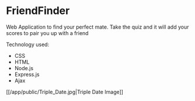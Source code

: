 # FriendFinder

Web Application to find your perfect mate. Take the quiz and it will add your scores to pair
you up with a friend

Technology used:
* CSS
* HTML
* Node.js
* Express.js
* Ajax

[[/app/public/Triple_Date.jpg|Triple Date Image]]
